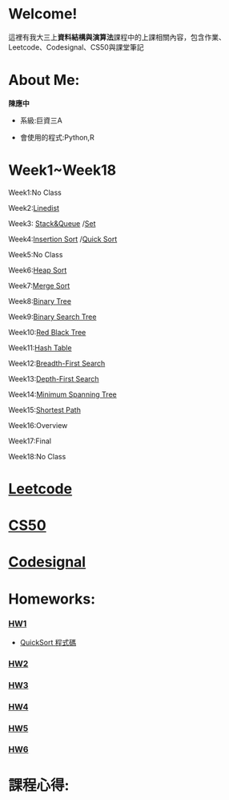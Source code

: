 # Welcome!

這裡有我大三上**資料結構與演算法**課程中的上課相關內容，包含作業、Leetcode、Codesignal、CS50與課堂筆記

# About Me:

**陳應中**

* 系級:巨資三A

* 會使用的程式:Python,R

# Week1~Week18

Week1:No Class

Week2:[Linedist](https://github.com/jason-28/06170136/blob/master/Note/Linkedlist.md)

Week3: [Stack&Queue](https://github.com/jason-28/06170136/blob/master/Note/Stack%26Queue.md)
 /[Set](https://github.com/jason-28/06170136/blob/master/Note/Set.md)

Week4:[Insertion Sort](https://github.com/jason-28/06170136/blob/master/Note/Insertion%20Sort.md)
/[Quick Sort](https://github.com/jason-28/06170136/blob/master/Note/Quick%20Sort.md)

Week5:No Class

Week6:[Heap Sort](https://github.com/jason-28/06170136/blob/master/Note/Heap%20Sort.md)

Week7:[Merge Sort](https://github.com/jason-28/06170136/blob/master/Note/Merge%20Sort.md)

Week8:[Binary Tree](https://github.com/jason-28/06170136/blob/master/Note/Binary%20Tree.md)

Week9:[Binary Search Tree](https://github.com/jason-28/06170136/blob/master/Note/Binary%20Search%20Tree.md)

Week10:[Red Black Tree](https://github.com/jason-28/06170136/blob/master/Note/Red%20Black%20Tree.md)

Week11:[Hash Table](https://github.com/jason-28/06170136/blob/master/Note/Hash%20Table.md)

Week12:[Breadth-First Search](https://github.com/jason-28/06170136/blob/master/Note/Breadth%20First%20Search.md)

Week13:[Depth-First Search](https://github.com/jason-28/06170136/blob/master/Note/Depth%20First%20Search.md)

Week14:[Minimum Spanning Tree](https://github.com/jason-28/06170136/blob/master/Note/Minimum%20Spanning%20Tree.md)

Week15:[Shortest Path](https://github.com/jason-28/06170136/blob/master/Note/Shortest%20Path.md)

Week16:Overview

Week17:Final

Week18:No Class

# [Leetcode](https://github.com/jason-28/06170136/tree/master/Leetcode)

# [CS50](https://github.com/jason-28/06170136/tree/master/CS50)

# [Codesignal](https://github.com/jason-28/06170136/tree/master/Codesignal)

# Homeworks:

### [HW1](https://github.com/jason-28/06170136/tree/master/HW1)

* [QuickSort 程式碼]()

### [HW2](https://github.com/jason-28/06170136/tree/master/HW2)

### [HW3](https://github.com/jason-28/06170136/tree/master/HW3)

### [HW4](https://github.com/jason-28/06170136/tree/master/HW4)

### [HW5](https://github.com/jason-28/06170136/tree/master/HW5)

### [HW6](https://github.com/jason-28/06170136/tree/master/HW6)

# 課程心得:
